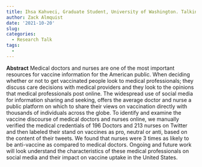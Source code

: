 ```yaml
---
title: Ihsa Kahveci, Graduate Student, University of Washington. Talking about the Jab - Medical Professionals Expressions of Vaccine Hesitancy Online.
author: Zack Almquist
date: '2021-10-20'
slug: 
categories:
  - Research Talk
tags:
  - 
---
```


**Abstract** Medical doctors and nurses are one of the most important resources for vaccine information for the American public. When deciding whether or not to get vaccinated people look to medical professionals; they discuss care decisions with medical providers and they look to the opinions that medical professionals post online. The widespread use of social media for information sharing and seeking, offers the average doctor and nurse a public platform on which to share their views on vaccination directly with thousands of individuals across the globe. To identify and examine the vaccine discourse of medical doctors and nurses online, we manually verified the medical credentials of 196 Doctors and 213 nurses on Twitter and then labeled their stand on vaccines as pro, neutral or anti, based on the content of their tweets. We found that nurses were 3 times as likely to be anti-vaccine as compared to medical doctors. Ongoing and future work will look understand the characteristics of these medical professionals on social media and their impact on vaccine uptake in the United States.